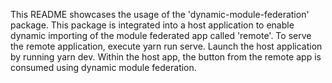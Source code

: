 This README showcases the usage of the 'dynamic-module-federation' package. 
This package is integrated into a host application to enable dynamic importing of the module federated app called 'remote'. 
To serve the remote application, execute yarn run serve. 
Launch the host application by running yarn dev. 
Within the host app, the button from the remote app is consumed using dynamic module federation.
